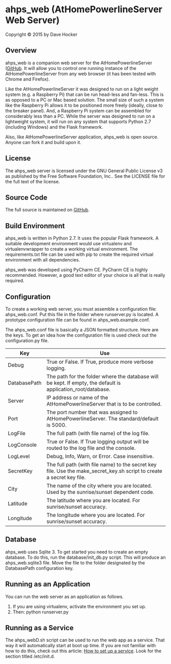 # ahps\_web (AtHomePowerlineServer Web Server)
Copyright © 2015 by Dave Hocker

## Overview

ahps\_web is a companion web server for the AtHomePowerlineServer ([GitHub](https://www.github.com/dhocker/athomepowerlineserver).
It will allow you to control one running instance of the AtHomePowerlineServer from any web browser (it has been tested
with Chrome and Firefox).

Like the AtHomePowerlineServer it was designed to run on a light weight system (e.g. a Raspberry Pi) that can be run head-less
and fan-less. This is as opposed to a PC or Mac based solution. The small size of such a system like the Raspberry Pi allows
it to be positioned more freely (ideally, close to the breaker panel). And, a Raspberry Pi system can be assembled for
considerably less than a PC. While the server was designed to run on a lightweight system, it will run on any system that
supports Python 2.7 (including Windows) and the Flask framework.

Also, like AtHomePowerlineServer application, ahps\_web is open source. Anyone can fork it and build upon it.

## License

The ahps\_web server is licensed under the GNU General Public License v3 as published by the Free Software Foundation, Inc.. See the
LICENSE file for the full text of the license.

## Source Code

The full source is maintained on [GitHub](https://www.github.com/dhocker/ahps\_web).

## Build Environment

ahps\_web is written in Python 2.7. It uses the popular Flask framework.
A suitable development environment would use virtualenv and virtualenvwrapper to create a working virtual environment.
The requirements.txt file can be used with pip to create the required virtual environment with all dependencies.

ahps\_web was developed using PyCharm CE. PyCharm CE is highly recommended. However, a good text editor
of your choice is all that is really required.

## Configuration

To create a working web server, you must assemble a configuration file: ahps\_web.conf. Put this file in the folder where
runserver.py is located. A prototype configuration file can be found in ahps\_web.example.conf.

The ahps\_web.conf file is basically a JSON formatted structure. Here are the keys. To get an idea how the configuration
file is used check out the configuration.py file.

| Key           | Use         |
| ------------- |-------------|
| Debug | True or False. If True, produce more verbose logging. |
| DatabasePath | The path for the folder where the database will be kept. If empty, the default is application_root/database. |
| Server | IP address or name of the AtHomePowerlineServer that is to be controlled. |
| Port | The port number that was assigned to AtHomePowerlineServer. The standard/default is 5000. |
| LogFile | The full path (with file name) of the log file. |
| LogConsole | True or False. If True logging output will be routed to the log file and the console. |
| LogLevel | Debug, Info, Warn, or Error. Case insensitive. |
| SecretKey | The full path (with file name) to the secret key file. Use the make_secret_key.sh script to create a secret key file. |
| City | The name of the city where you are located. Used by the sunrise/sunset dependent code. |
| Latitude | The latitude where you are located. For sunrise/sunset accuracy. |
| Longitude | The longitude where you are located. For sunrise/sunset accuracy. |

## Database

ahps\_web uses Sqlite 3. To get started you need to create an empty database. To do this, run the 
database/init\_db.py script. This will produce an ahps\_web.sqlite3 file. Move the file to the folder designated by the
DatabasePath configuration key.

## Running as an Application

You can run the web server as an application as follows.

1. If you are using virtualenv, activate the environment you set up.
2. Then: python runserver.py

## Running as a Service

The ahps\_webD.sh script can be used to run the web app as a service. That way it will automatically start at boot up time.
If you are not familiar with how to do this, check out this article:
[How to set up a service](http://raspberrywebserver.com/serveradmin/run-a-script-on-start-up.html). Look for the section
titled /etc/init.d.